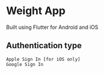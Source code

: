 # Weight App
Built using Flutter for Android and iOS

## Authentication type
```
Apple Sign In [for iOS only]
Google Sign In